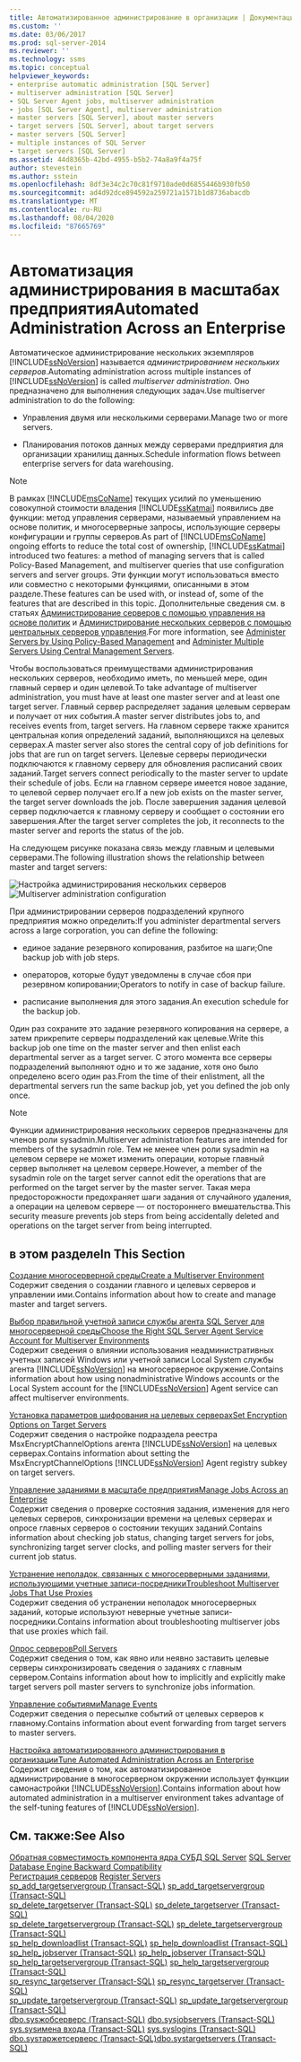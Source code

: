 ```yaml
---
title: Автоматизированное администрирование в организации | Документация Майкрософт
ms.custom: ''
ms.date: 03/06/2017
ms.prod: sql-server-2014
ms.reviewer: ''
ms.technology: ssms
ms.topic: conceptual
helpviewer_keywords:
- enterprise automatic administration [SQL Server]
- multiserver administration [SQL Server]
- SQL Server Agent jobs, multiserver administration
- jobs [SQL Server Agent], multiserver administration
- master servers [SQL Server], about master servers
- target servers [SQL Server], about target servers
- master servers [SQL Server]
- multiple instances of SQL Server
- target servers [SQL Server]
ms.assetid: 44d8365b-42bd-4955-b5b2-74a8a9f4a75f
author: stevestein
ms.author: sstein
ms.openlocfilehash: 8df3e34c2c70c81f9710ade0d6855446b930fb50
ms.sourcegitcommit: ad4d92dce894592a259721a1571b1d8736abacdb
ms.translationtype: MT
ms.contentlocale: ru-RU
ms.lasthandoff: 08/04/2020
ms.locfileid: "87665769"
---
```

# <a name="automated-administration-across-an-enterprise"></a><span data-ttu-id="534ca-102">Автоматизация администрирования в масштабах предприятия</span><span class="sxs-lookup"><span data-stu-id="534ca-102">Automated Administration Across an Enterprise</span></span>
  <span data-ttu-id="534ca-103"> Автоматическое администрирование нескольких экземпляров [!INCLUDE[ssNoVersion](../../../includes/ssnoversion-md.md)] называется *администрированием нескольких серверов*.</span><span class="sxs-lookup"><span data-stu-id="534ca-103">Automating administration across multiple instances of [!INCLUDE[ssNoVersion](../../../includes/ssnoversion-md.md)] is called *multiserver administration*.</span></span> <span data-ttu-id="534ca-104">Оно предназначено для выполнения следующих задач.</span><span class="sxs-lookup"><span data-stu-id="534ca-104">Use multiserver administration to do the following:</span></span>  
  
-   <span data-ttu-id="534ca-105">Управления двумя или несколькими серверами.</span><span class="sxs-lookup"><span data-stu-id="534ca-105">Manage two or more servers.</span></span>  
  
-   <span data-ttu-id="534ca-106">Планирования потоков данных между серверами предприятия для организации хранилищ данных.</span><span class="sxs-lookup"><span data-stu-id="534ca-106">Schedule information flows between enterprise servers for data warehousing.</span></span>  
  
> [!NOTE]  
>  <span data-ttu-id="534ca-107">В рамках [!INCLUDE[msCoName](../../includes/msconame-md.md)] текущих усилий по уменьшению совокупной стоимости владения [!INCLUDE[ssKatmai](../../includes/sskatmai-md.md)] появились две функции: метод управления серверами, называемый управлением на основе политик, и многосерверные запросы, использующие серверы конфигурации и группы серверов.</span><span class="sxs-lookup"><span data-stu-id="534ca-107">As part of [!INCLUDE[msCoName](../../includes/msconame-md.md)] ongoing efforts to reduce the total cost of ownership, [!INCLUDE[ssKatmai](../../includes/sskatmai-md.md)] introduced two features:  a method of managing servers that is called Policy-Based Management, and multiserver queries that use configuration servers and server groups.</span></span> <span data-ttu-id="534ca-108">Эти функции могут использоваться вместо или совместно с некоторыми функциями, описанными в этом разделе.</span><span class="sxs-lookup"><span data-stu-id="534ca-108">These features can be used with, or instead of, some of the features that are described in this topic.</span></span> <span data-ttu-id="534ca-109">Дополнительные сведения см. в статьях [Администрирование серверов с помощью управления на основе политик](../../relational-databases/policy-based-management/administer-servers-by-using-policy-based-management.md) и [Администрирование нескольких серверов с помощью центральных серверов управления](../../relational-databases/administer-multiple-servers-using-central-management-servers.md).</span><span class="sxs-lookup"><span data-stu-id="534ca-109">For more information, see [Administer Servers by Using Policy-Based Management](../../relational-databases/policy-based-management/administer-servers-by-using-policy-based-management.md) and [Administer Multiple Servers Using Central Management Servers](../../relational-databases/administer-multiple-servers-using-central-management-servers.md).</span></span>  
  
 <span data-ttu-id="534ca-110">Чтобы воспользоваться преимуществами администрирования нескольких серверов, необходимо иметь, по меньшей мере, один главный сервер и один целевой.</span><span class="sxs-lookup"><span data-stu-id="534ca-110">To take advantage of multiserver administration, you must have at least one master server and at least one target server.</span></span> <span data-ttu-id="534ca-111">Главный сервер распределяет задания целевым серверам и получает от них события.</span><span class="sxs-lookup"><span data-stu-id="534ca-111">A master server distributes jobs to, and receives events from, target servers.</span></span> <span data-ttu-id="534ca-112">На главном сервере также хранится центральная копия определений заданий, выполняющихся на целевых серверах.</span><span class="sxs-lookup"><span data-stu-id="534ca-112">A master server also stores the central copy of job definitions for jobs that are run on target servers.</span></span> <span data-ttu-id="534ca-113">Целевые серверы периодически подключаются к главному серверу для обновления расписаний своих заданий.</span><span class="sxs-lookup"><span data-stu-id="534ca-113">Target servers connect periodically to the master server to update their schedule of jobs.</span></span> <span data-ttu-id="534ca-114">Если на главном сервере имеется новое задание, то целевой сервер получает его.</span><span class="sxs-lookup"><span data-stu-id="534ca-114">If a new job exists on the master server, the target server downloads the job.</span></span> <span data-ttu-id="534ca-115">После завершения задания целевой сервер подключается к главному серверу и сообщает о состоянии его завершения.</span><span class="sxs-lookup"><span data-stu-id="534ca-115">After the target server completes the job, it reconnects to the master server and reports the status of the job.</span></span>  
  
 <span data-ttu-id="534ca-116">На следующем рисунке показана связь между главным и целевыми серверами.</span><span class="sxs-lookup"><span data-stu-id="534ca-116">The following illustration shows the relationship between master and target servers:</span></span>  
  
 <span data-ttu-id="534ca-117">![Настройка администрирования нескольких серверов](../../database-engine/media/multisvr.gif "Настройка администрирования нескольких серверов")</span><span class="sxs-lookup"><span data-stu-id="534ca-117">![Multiserver administration configuration](../../database-engine/media/multisvr.gif "Multiserver administration configuration")</span></span>  
  
 <span data-ttu-id="534ca-118">При администрировании серверов подразделений крупного предприятия можно определить:</span><span class="sxs-lookup"><span data-stu-id="534ca-118">If you administer departmental servers across a large corporation, you can define the following:</span></span>  
  
-   <span data-ttu-id="534ca-119">единое задание резервного копирования, разбитое на шаги;</span><span class="sxs-lookup"><span data-stu-id="534ca-119">One backup job with job steps.</span></span>  
  
-   <span data-ttu-id="534ca-120">операторов, которые будут уведомлены в случае сбоя при резервном копировании;</span><span class="sxs-lookup"><span data-stu-id="534ca-120">Operators to notify in case of backup failure.</span></span>  
  
-   <span data-ttu-id="534ca-121">расписание выполнения для этого задания.</span><span class="sxs-lookup"><span data-stu-id="534ca-121">An execution schedule for the backup job.</span></span>  
  
 <span data-ttu-id="534ca-122">Один раз сохраните это задание резервного копирования на сервере, а затем прикрепите серверы подразделений как целевые.</span><span class="sxs-lookup"><span data-stu-id="534ca-122">Write this backup job one time on the master server and then enlist each departmental server as a target server.</span></span> <span data-ttu-id="534ca-123">С этого момента все серверы подразделений выполняют одно и то же задание, хотя оно было определено всего один раз.</span><span class="sxs-lookup"><span data-stu-id="534ca-123">From the time of their enlistment, all the departmental servers run the same backup job, yet you defined the job only once.</span></span>  
  
> [!NOTE]  
>  <span data-ttu-id="534ca-124">Функции администрирования нескольких серверов предназначены для членов роли sysadmin.</span><span class="sxs-lookup"><span data-stu-id="534ca-124">Multiserver administration features are intended for members of the sysadmin role.</span></span> <span data-ttu-id="534ca-125">Тем не менее член роли sysadmin на целевом сервере не может изменить операции, которые главный сервер выполняет на целевом сервере.</span><span class="sxs-lookup"><span data-stu-id="534ca-125">However, a member of the sysadmin role on the target server cannot edit the operations that are performed on the target server by the master server.</span></span> <span data-ttu-id="534ca-126">Такая мера предосторожности предохраняет шаги задания от случайного удаления, а операции на целевом сервере — от постороннего вмешательства.</span><span class="sxs-lookup"><span data-stu-id="534ca-126">This security measure prevents job steps from being accidentally deleted and operations on the target server from being interrupted.</span></span>  
  
## <a name="in-this-section"></a><span data-ttu-id="534ca-127">в этом разделе</span><span class="sxs-lookup"><span data-stu-id="534ca-127">In This Section</span></span>  
 [<span data-ttu-id="534ca-128">Создание многосерверной среды</span><span class="sxs-lookup"><span data-stu-id="534ca-128">Create a Multiserver Environment</span></span>](create-a-multiserver-environment.md)  
 <span data-ttu-id="534ca-129">Содержит сведения о создании главного и целевых серверов и управлении ими.</span><span class="sxs-lookup"><span data-stu-id="534ca-129">Contains information about how to create and manage master and target servers.</span></span>  
  
 [<span data-ttu-id="534ca-130">Выбор правильной учетной записи службы агента SQL Server для многосерверной среды</span><span class="sxs-lookup"><span data-stu-id="534ca-130">Choose the Right SQL Server Agent Service Account for Multiserver Environments</span></span>](choose-the-right-sql-server-agent-service-account-for-multiserver-environments.md)  
 <span data-ttu-id="534ca-131">Содержит сведения о влиянии использования неадминистративных учетных записей Windows или учетной записи Local System службы агента [!INCLUDE[ssNoVersion](../../../includes/ssnoversion-md.md)] на многосерверное окружение.</span><span class="sxs-lookup"><span data-stu-id="534ca-131">Contains information about how using nonadministrative Windows accounts or the Local System account for the [!INCLUDE[ssNoVersion](../../../includes/ssnoversion-md.md)] Agent service can affect multiserver environments.</span></span>  
  
 [<span data-ttu-id="534ca-132">Установка параметров шифрования на целевых серверах</span><span class="sxs-lookup"><span data-stu-id="534ca-132">Set Encryption Options on Target Servers</span></span>](set-encryption-options-on-target-servers.md)  
 <span data-ttu-id="534ca-133">Содержит сведения о настройке подраздела реестра MsxEncryptChannelOptions агента [!INCLUDE[ssNoVersion](../../../includes/ssnoversion-md.md)] на целевых серверах.</span><span class="sxs-lookup"><span data-stu-id="534ca-133">Contains information about setting the MsxEncryptChannelOptions [!INCLUDE[ssNoVersion](../../../includes/ssnoversion-md.md)] Agent registry subkey on target servers.</span></span>  
  
 [<span data-ttu-id="534ca-134">Управление заданиями в масштабе предприятия</span><span class="sxs-lookup"><span data-stu-id="534ca-134">Manage Jobs Across an Enterprise</span></span>](manage-jobs-across-an-enterprise.md)  
 <span data-ttu-id="534ca-135">Содержит сведения о проверке состояния задания, изменения для него целевых серверов, синхронизации времени на целевых серверах и опросе главных серверов о состоянии текущих заданий.</span><span class="sxs-lookup"><span data-stu-id="534ca-135">Contains information about checking job status, changing target servers for jobs, synchronizing target server clocks, and polling master servers for their current job status.</span></span>  
  
 [<span data-ttu-id="534ca-136">Устранение неполадок, связанных с многосерверными заданиями, использующими учетные записи-посредники</span><span class="sxs-lookup"><span data-stu-id="534ca-136">Troubleshoot Multiserver Jobs That Use Proxies</span></span>](troubleshoot-multiserver-jobs-that-use-proxies.md)  
 <span data-ttu-id="534ca-137">Содержит сведения об устранении неполадок многосерверных заданий, которые используют неверные учетные записи-посредники.</span><span class="sxs-lookup"><span data-stu-id="534ca-137">Contains information about troubleshooting multiserver jobs that use proxies which fail.</span></span>  
  
 [<span data-ttu-id="534ca-138">Опрос серверов</span><span class="sxs-lookup"><span data-stu-id="534ca-138">Poll Servers</span></span>](poll-servers.md)  
 <span data-ttu-id="534ca-139">Содержит сведения о том, как явно или неявно заставить целевые серверы синхронизировать сведения о заданиях с главным сервером.</span><span class="sxs-lookup"><span data-stu-id="534ca-139">Contains information about how to implicitly and explicitly make target servers poll master servers to synchronize jobs information.</span></span>  
  
 [<span data-ttu-id="534ca-140">Управление событиями</span><span class="sxs-lookup"><span data-stu-id="534ca-140">Manage Events</span></span>](manage-events.md)  
 <span data-ttu-id="534ca-141">Содержит сведения о пересылке событий от целевых серверов к главному.</span><span class="sxs-lookup"><span data-stu-id="534ca-141">Contains information about event forwarding from target servers to master servers.</span></span>  
  
 [<span data-ttu-id="534ca-142">Настройка автоматизированного администрирования в организации</span><span class="sxs-lookup"><span data-stu-id="534ca-142">Tune Automated Administration Across an Enterprise</span></span>](tune-automated-administration-across-an-enterprise.md)  
 <span data-ttu-id="534ca-143">Содержит сведения о том, как автоматизированное администрирование в многосерверном окружении использует функции самонастройки [!INCLUDE[ssNoVersion](../../../includes/ssnoversion-md.md)].</span><span class="sxs-lookup"><span data-stu-id="534ca-143">Contains information about how automated administration in a multiserver environment takes advantage of the self-tuning features of [!INCLUDE[ssNoVersion](../../../includes/ssnoversion-md.md)].</span></span>  
  
## <a name="see-also"></a><span data-ttu-id="534ca-144">См. также:</span><span class="sxs-lookup"><span data-stu-id="534ca-144">See Also</span></span>  
 <span data-ttu-id="534ca-145">[Обратная совместимость компонента ядра СУБД SQL Server](../../database-engine/sql-server-database-engine-backward-compatibility.md) </span><span class="sxs-lookup"><span data-stu-id="534ca-145">[SQL Server Database Engine Backward Compatibility](../../database-engine/sql-server-database-engine-backward-compatibility.md) </span></span>  
 <span data-ttu-id="534ca-146">[Регистрация серверов](../register-servers/register-servers.md) </span><span class="sxs-lookup"><span data-stu-id="534ca-146">[Register Servers](../register-servers/register-servers.md) </span></span>  
 <span data-ttu-id="534ca-147">[sp_add_targetservergroup &#40;Transact-SQL&#41;](/sql/relational-databases/system-stored-procedures/sp-add-targetservergroup-transact-sql) </span><span class="sxs-lookup"><span data-stu-id="534ca-147">[sp_add_targetservergroup &#40;Transact-SQL&#41;](/sql/relational-databases/system-stored-procedures/sp-add-targetservergroup-transact-sql) </span></span>  
 <span data-ttu-id="534ca-148">[sp_delete_targetserver &#40;Transact-SQL&#41;](/sql/relational-databases/system-stored-procedures/sp-delete-targetserver-transact-sql) </span><span class="sxs-lookup"><span data-stu-id="534ca-148">[sp_delete_targetserver &#40;Transact-SQL&#41;](/sql/relational-databases/system-stored-procedures/sp-delete-targetserver-transact-sql) </span></span>  
 <span data-ttu-id="534ca-149">[sp_delete_targetservergroup &#40;Transact-SQL&#41;](/sql/relational-databases/system-stored-procedures/sp-delete-targetservergroup-transact-sql) </span><span class="sxs-lookup"><span data-stu-id="534ca-149">[sp_delete_targetservergroup &#40;Transact-SQL&#41;](/sql/relational-databases/system-stored-procedures/sp-delete-targetservergroup-transact-sql) </span></span>  
 <span data-ttu-id="534ca-150">[sp_help_downloadlist &#40;Transact-SQL&#41;](/sql/relational-databases/system-stored-procedures/sp-help-downloadlist-transact-sql) </span><span class="sxs-lookup"><span data-stu-id="534ca-150">[sp_help_downloadlist &#40;Transact-SQL&#41;](/sql/relational-databases/system-stored-procedures/sp-help-downloadlist-transact-sql) </span></span>  
 <span data-ttu-id="534ca-151">[sp_help_jobserver &#40;Transact-SQL&#41;](/sql/relational-databases/system-stored-procedures/sp-help-jobserver-transact-sql) </span><span class="sxs-lookup"><span data-stu-id="534ca-151">[sp_help_jobserver &#40;Transact-SQL&#41;](/sql/relational-databases/system-stored-procedures/sp-help-jobserver-transact-sql) </span></span>  
 <span data-ttu-id="534ca-152">[sp_help_targetservergroup &#40;Transact-SQL&#41;](/sql/relational-databases/system-stored-procedures/sp-help-targetservergroup-transact-sql) </span><span class="sxs-lookup"><span data-stu-id="534ca-152">[sp_help_targetservergroup &#40;Transact-SQL&#41;](/sql/relational-databases/system-stored-procedures/sp-help-targetservergroup-transact-sql) </span></span>  
 <span data-ttu-id="534ca-153">[sp_resync_targetserver &#40;Transact-SQL&#41;](/sql/relational-databases/system-stored-procedures/sp-resync-targetserver-transact-sql) </span><span class="sxs-lookup"><span data-stu-id="534ca-153">[sp_resync_targetserver &#40;Transact-SQL&#41;](/sql/relational-databases/system-stored-procedures/sp-resync-targetserver-transact-sql) </span></span>  
 <span data-ttu-id="534ca-154">[sp_update_targetservergroup &#40;Transact-SQL&#41;](/sql/relational-databases/system-stored-procedures/sp-update-targetservergroup-transact-sql) </span><span class="sxs-lookup"><span data-stu-id="534ca-154">[sp_update_targetservergroup &#40;Transact-SQL&#41;](/sql/relational-databases/system-stored-procedures/sp-update-targetservergroup-transact-sql) </span></span>  
 <span data-ttu-id="534ca-155">[dbo.sysжобсерверс &#40;Transact-SQL&#41;](/sql/relational-databases/system-tables/dbo-sysjobservers-transact-sql) </span><span class="sxs-lookup"><span data-stu-id="534ca-155">[dbo.sysjobservers &#40;Transact-SQL&#41;](/sql/relational-databases/system-tables/dbo-sysjobservers-transact-sql) </span></span>  
 <span data-ttu-id="534ca-156">[sys.sysимена входа &#40;Transact-SQL&#41;](/sql/relational-databases/system-compatibility-views/sys-syslogins-transact-sql) </span><span class="sxs-lookup"><span data-stu-id="534ca-156">[sys.syslogins &#40;Transact-SQL&#41;](/sql/relational-databases/system-compatibility-views/sys-syslogins-transact-sql) </span></span>  
 [<span data-ttu-id="534ca-157">dbo.sysтаржетсерверс &#40;Transact-SQL&#41;</span><span class="sxs-lookup"><span data-stu-id="534ca-157">dbo.systargetservers &#40;Transact-SQL&#41;</span></span>](/sql/relational-databases/system-tables/dbo-systargetservers-transact-sql)  
  
  
